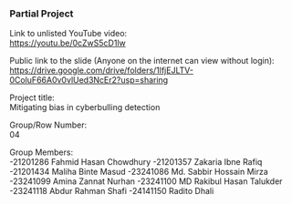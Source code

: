 ### Partial Project

Link to unlisted YouTube video: <br>
https://youtu.be/0cZwS5cD1lw

Public link to the slide (Anyone on the internet can view without login): <br>
https://drive.google.com/drive/folders/1lfjEJLTV-0ColuF66A0v0vlUed3NcEr2?usp=sharing

Project title: <br>
Mitigating bias in cyberbulling detection

Group/Row Number: <br>
04

Group Members: <br>
-21201286 Fahmid Hasan Chowdhury
-21201357 Zakaria Ibne Rafiq
-21201434 Maliha Binte Masud
-23241086 Md. Sabbir Hossain Mirza
-23241099 Amina Zannat Nurhan
-23241100 MD Rakibul Hasan Talukder
-23241118 Abdur Rahman Shafi
-24141150 Radito Dhali
